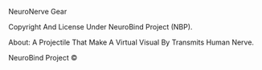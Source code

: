 NeuroNerve Gear

Copyright And License Under NeuroBind Project (NBP).

About:
 A Projectile That Make A Virtual Visual By Transmits Human Nerve.

NeuroBind Project ©

